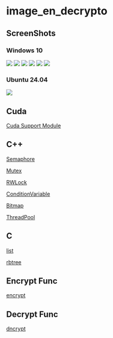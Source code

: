 # image_en_decrypto

## ScreenShots
### Windows 10
![](./ScreenShots/win_1.png)
![](./ScreenShots/win_2.png)
![](./ScreenShots/win_3.png)
![](./ScreenShots/win_4.png)
![](./ScreenShots/win_5.png)
![](./ScreenShots/win_6.png)
### Ubuntu 24.04
![](./ScreenShots/ubuntu_1.png)

## Cuda
[Cuda Support Module](./Core/include/private/Cuda.cuh)

## C++
[Semaphore](./Core/SubModules/Semaphore)

[Mutex](./Core/SubModules/Mutex)

[RWLock](./Core/SubModules/RWLock)

[ConditionVariable](./Core/SubModules/ConditionVariable)

[Bitmap](./Core/SubModules/Bitmap)

[ThreadPool](./Core/SubModules/ThreadPool)

## C
[list](./Core/SubModules/C_component/list)

[rbtree](./Core/SubModules/C_component/rbtree)

## Encrypt Func
[encrypt](./Core/include/private/ImageEncrypto.h)

## Decrypt Func
[dncrypt](./Core/include/private/ImageDecrypto.h)

